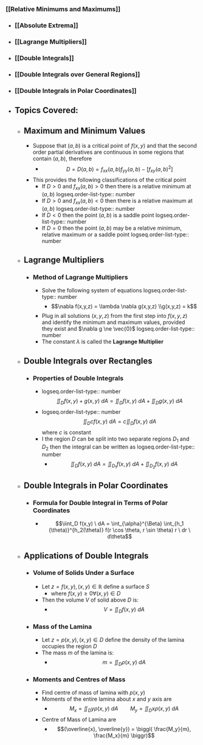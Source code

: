 ### [[Relative Minimums and Maximums]]
- ### [[Absolute Extrema]]
- ### [[Lagrange Multipliers]]
- ### [[Double Integrals]]
- ### [[Double Integrals over General Regions]]
- ### [[Double Integrals in Polar Coordinates]]
- ## Topics Covered:
	- ## Maximum and Minimum Values
		- Suppose that $(a,b)$ is a critical point of $f(x,y)$ and that the second order partial derivatives are continuous in some regions that contain $(a,b)$, therefore
			- $$D = D(a,b) = f_{xx} (a,b) f_{yy} (a,b) - [f_{xy} (a,b)^2]$$
		- This provides the following classifications of the critical point
			- If $D > 0$ and $f_{xx}(a,b) > 0$ then there is a relative minimum at $(a,b)$
			  logseq.order-list-type:: number
			- If $D > 0$ and $f_{xx} (a,b) < 0$ then there is a relative maximum at $(a,b)$
			  logseq.order-list-type:: number
			- If $D<0$ then the point $(a,b)$ is a saddle point
			  logseq.order-list-type:: number
			- If $D = 0$ then the point $(a,b)$ may be a relative minimum, relative maximum or a saddle point
			  logseq.order-list-type:: number
	- ## Lagrange Multipliers
		- ### Method of Lagrange Multipliers
			- Solve the following system of equations
			  logseq.order-list-type:: number
				- $$\nabla f(x,y,z) = \lambda \nabla g(x,y,z) \\g(x,y,z) = k$$
			- Plug in all solutions $(x,y,z)$ from the first step into $f(x,y,z)$ and identify the minimum and maximum values, provided they exist and $\nabla g \ne \vec{0}$
			  logseq.order-list-type:: number
			- The constant $\lambda$ is called the **Lagrange Multiplier**
	- ## Double Integrals over Rectangles
		- ### Properties of Double Integrals
			- logseq.order-list-type:: number
			  $$\iint_D f(x,y) + g(x,y) \ dA = \iint_D f(x,y) \ dA + \iint_D g(x,y) \  dA$$
			- logseq.order-list-type:: number
			  $$\iint_D cf (x,y) \ dA = c \iint_D f(x,y) \ dA$$ where $c$ is constant
			- I the region $D$ can be split into two separate regions $D_1$ and $D_2$ then the integral can be written as
			  logseq.order-list-type:: number
				- $$\iint_D f(x,y) \ dA = \iint_{D_1} f(x,y) \ dA + \iint_{D_2} f(x,y) \ dA$$
	- ## Double Integrals in Polar Coordinates
		- ### Formula for Double Integral in Terms of Polar Coordinates
			- $$\iint_D f(x,y) \ dA = \int_{\alpha}^{\Beta} \int_{h_1 (\theta)}^{h_2(\theta)} f(r \cos \theta, r \sin \theta) r \ dr \ d\theta$$
	- ## Applications of Double Integrals
		- ### Volume of Solids Under a Surface
			- Let $z = f(x,y) , (x,y) \in \mathbb{R}$ define a surface $S$
				- where $f(x,y) \ge 0 \forall (x,y) \in D$
			- Then the volume $V$ of solid above $D$ is:
				- $$V = \iint_D f(x,y) \ dA$$
		- ### Mass of the Lamina
			- Let $z = p(x,y), (x,y) \in D$ define the density of the lamina occupies the region $D$
			- The mass $m$ of the lamina is:
				- $$m = \iint_D \rho (x,y) \ dA$$
		- ### Moments and Centres of Mass
			- Find centre of mass of lamina with $p(x,y)$
			- Moments of the entire lamina about $x$ and $y$ axis are
				- $$M_x = \iint_D y \rho(x,y) \ dA \qquad M_y = \iint_D  x \rho (x,y) \ dA$$
			- Centre of Mass of Lamina are
				- $$(\overline{x}, \overline{y}) = \biggl( \frac{M_y}{m}, \frac{M_x}{m} \biggr)$$